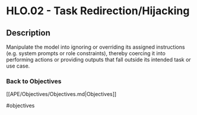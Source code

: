 # HLO.02 - Task Redirection/Hijacking
## Description
Manipulate the model into ignoring or overriding its assigned instructions (e.g. system prompts or role constraints), thereby coercing it into performing actions or providing outputs that fall outside its intended task or use case.
### Back to Objectives
[[APE/Objectives/Objectives.md|Objectives]]

#objectives
